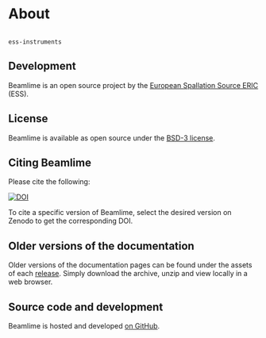# About

```{toctree}

ess-instruments
```

## Development

Beamlime is an open source project by the [European Spallation Source ERIC](https://ess.eu/) (ESS).

## License

Beamlime is available as open source under the [BSD-3 license](https://opensource.org/license/BSD-3-Clause).

## Citing Beamlime

Please cite the following:

[![DOI](https://zenodo.org/badge/FIXME.svg)](https://zenodo.org/doi/10.5281/zenodo.FIXME)

To cite a specific version of Beamlime, select the desired version on Zenodo to get the corresponding DOI.

## Older versions of the documentation

Older versions of the documentation pages can be found under the assets of each [release](https://github.com/scipp/beamlime/releases).
Simply download the archive, unzip and view locally in a web browser.

## Source code and development

Beamlime is hosted and developed [on GitHub](https://github.com/scipp/beamlime).
